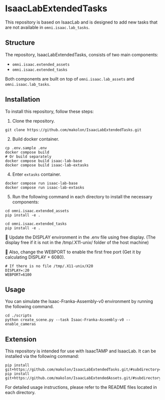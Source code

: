# IsaacLabExtendedTasks
This repository is based on IsaacLab and is designed to add new tasks that are not available in `omni.isaac.lab_tasks`.

## Structure
The repository, IsaacLabExtendedTasks, consists of two main components:
- `omni.isaac.extended_assets`
- `omni.isaac.extended_tasks`

Both components are built on top of `omni.isaac.lab_assets` and `omni.isaac.lab_tasks`.

## Installation
To install this repository, follow these steps:

1. Clone the repository.
```
git clone https://github.com/makolon/IsaacLabExtendedTasks.git
```

2. Build docker container.
```
cp .env.sample .env
docker compose build
# Or build separately
docker compose build isaac-lab-base
docker compose build isaac-lab-extasks
```
4. Enter `extasks` container.
```
docker compose run isaac-lab-base
docker compose run isaac-lab-extasks
```
5. Run the following command in each directory to install the necessary components:
```
cd omni.isaac.extended_assets
pip install -e .

cd omni.isaac.extended_tasks
pip install -e .
```

:construction: Update the DISPLAY environment in the .env file using free display. (The display free if it is not in the /tmp/.X11-unix/ folder of the host machine)

:construction: Also, change the WEBPORT to enable the first free port (Get it by calculating DISPLAY + 6080).

```
# If there is no file /tmp/.X11-unix/X20
DISPLAY=:20
WEBPORT=6100
```


## Usage
You can simulate the Isaac-Franka-Assembly-v0 environment by running the following command.
```
cd ./scripts
python create_scene.py --task Isaac-Franka-Assembly-v0 --enable_cameras
```

## Extension
This repository is intended for use with IsaacTAMP and IsaacLab. It can be installed via the following command:
```
pip install git+https://github.com/makolon/IsaacLabExtendedTasks.git/#subdirectory=omni.isaac.extended_assets
pip install git+https://github.com/makolon/IsaacLabExtendedAssets.git/#subdirectory=omni.isaac.extended_tasks
```

For detailed usage instructions, please refer to the README files located in each directory.
